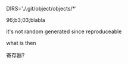 DIRS='./.git/object/objects/*'

96;b3;03;blabla

it's not random generated since reproduceable

what is then

寄存器?

